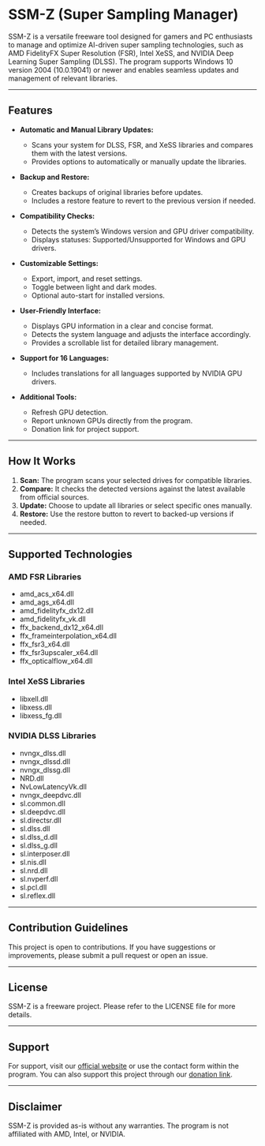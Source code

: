 # SSM-Z (Super Sampling Manager)

SSM-Z is a versatile freeware tool designed for gamers and PC enthusiasts to manage and optimize AI-driven super sampling technologies, such as AMD FidelityFX Super Resolution (FSR), Intel XeSS, and NVIDIA Deep Learning Super Sampling (DLSS). The program supports Windows 10 version 2004 (10.0.19041) or newer and enables seamless updates and management of relevant libraries.

---

## Features

- **Automatic and Manual Library Updates:**
  - Scans your system for DLSS, FSR, and XeSS libraries and compares them with the latest versions.
  - Provides options to automatically or manually update the libraries.

- **Backup and Restore:**
  - Creates backups of original libraries before updates.
  - Includes a restore feature to revert to the previous version if needed.

- **Compatibility Checks:**
  - Detects the system’s Windows version and GPU driver compatibility.
  - Displays statuses: Supported/Unsupported for Windows and GPU drivers.

- **Customizable Settings:**
  - Export, import, and reset settings.
  - Toggle between light and dark modes.
  - Optional auto-start for installed versions.

- **User-Friendly Interface:**
  - Displays GPU information in a clear and concise format.
  - Detects the system language and adjusts the interface accordingly.
  - Provides a scrollable list for detailed library management.

- **Support for 16 Languages:**
  - Includes translations for all languages supported by NVIDIA GPU drivers.

- **Additional Tools:**
  - Refresh GPU detection.
  - Report unknown GPUs directly from the program.
  - Donation link for project support.

---

## How It Works

1. **Scan:** The program scans your selected drives for compatible libraries.
2. **Compare:** It checks the detected versions against the latest available from official sources.
3. **Update:** Choose to update all libraries or select specific ones manually.
4. **Restore:** Use the restore button to revert to backed-up versions if needed.

---

## Supported Technologies

### AMD FSR Libraries
- amd_acs_x64.dll
- amd_ags_x64.dll
- amd_fidelityfx_dx12.dll
- amd_fidelityfx_vk.dll
- ffx_backend_dx12_x64.dll
- ffx_frameinterpolation_x64.dll
- ffx_fsr3_x64.dll
- ffx_fsr3upscaler_x64.dll
- ffx_opticalflow_x64.dll

### Intel XeSS Libraries
- libxell.dll
- libxess.dll
- libxess_fg.dll

### NVIDIA DLSS Libraries
- nvngx_dlss.dll
- nvngx_dlssd.dll
- nvngx_dlssg.dll
- NRD.dll
- NvLowLatencyVk.dll
- nvngx_deepdvc.dll
- sl.common.dll
- sl.deepdvc.dll
- sl.directsr.dll
- sl.dlss.dll
- sl.dlss_d.dll
- sl.dlss_g.dll
- sl.interposer.dll
- sl.nis.dll
- sl.nrd.dll
- sl.nvperf.dll
- sl.pcl.dll
- sl.reflex.dll

---

## Contribution Guidelines

This project is open to contributions. If you have suggestions or improvements, please submit a pull request or open an issue.

---

## License

SSM-Z is a freeware project. Please refer to the LICENSE file for more details.

---

## Support

For support, visit our [official website](#) or use the contact form within the program. You can also support this project through our [donation link](#).

---

## Disclaimer

SSM-Z is provided as-is without any warranties. The program is not affiliated with AMD, Intel, or NVIDIA.

